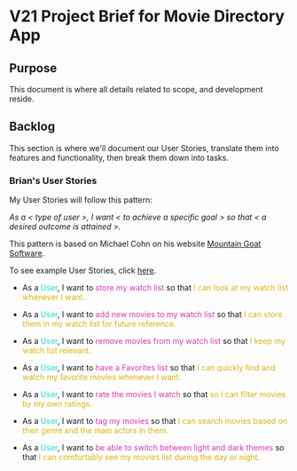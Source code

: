 # V21 Project Brief for Movie Directory App

## Purpose

This document is where all details related to scope, and development reside. 

## Backlog

This section is where we'll document our User Stories, translate them into features and functionality, then break them down into tasks. 


### Brian's User Stories

My User Stories will follow this pattern:

*As a < type of user >, I want < to achieve a specific goal > so that < a desired outcome is attained >.*

This pattern is based on Michael Cohn on his website [Mountain Goat Software](https://www.mountaingoatsoftware.com/agile/user-stories).

To see example User Stories, click [here](https://www.mountaingoatsoftware.com/uploads/documents/example-user-stories.pdf).


- As a <span style="color: #24D6D3">User</span>, I want to <span style="color: #D63AB1">store my watch list</span> so that <span style="color: #D6B50F">I can look at my watch list whenever I want.</span>

- As a <span style="color: #24D6D3">User</span>, I want to <span style="color: #D63AB1">add new movies to my watch list</span> so that <span style="color: #D6B50F">I can store them in my watch list for future reference.</span>

- As a <span style="color: #24D6D3">User</span>, I want to <span style="color: #D63AB1">remove movies from my watch list</span> so that <span style="color: #D6B50F">I keep my watch list relevant.</span>

- As a <span style="color: #24D6D3">User</span>, I want to <span style="color: #D63AB1">have a Favorites list</span> so that <span style="color: #D6B50F">I can quickly find and watch my favorite movies whenever I want.</span>

- As a <span style="color: #24D6D3">User</span>, I want to <span style="color: #D63AB1">rate the movies I watch</span> so that <span style="color: #D6B50F">so I can filter movies by my own ratings.</span>

- As a <span style="color: #24D6D3">User</span>, I want to <span style="color: #D63AB1">tag my movies</span> so that <span style="color: #D6B50F">I can search movies based on their genre and the main actors in them.</span>

- As a <span style="color: #24D6D3">User</span>, I want to <span style="color: #D63AB1">be able to switch between light and dark themes</span> so that <span style="color: #D6B50F">I can comfortably see my movies list during the day or night.</span>







